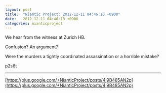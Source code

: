 ```yaml
---
layout: post
title:  "Niantic Project: 2012-12-11 04:46:13 +0900"
date:   2012-12-11 04:46:13 +0900
categories: nianticproject
---
```

We hear from the witness at Zurich HB. 

Confusion? An argument? 

Were the murders a tightly coordinated assassination or a horrible mistake?

p2s6t
- - -
[https://plus.google.com/+NianticProject/posts/4j9B485AN2p](https://plus.google.com/+NianticProject/posts/4j9B485AN2p)
